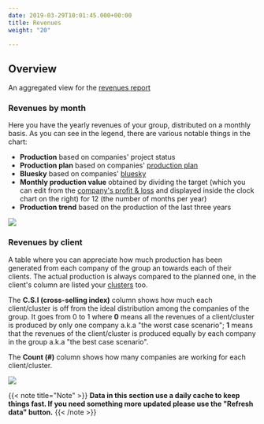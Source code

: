 ```yaml
---
date: 2019-03-29T10:01:45.000+00:00
title: Revenues
weight: "20"

---
```

## Overview

An aggregated view for the [revenues report](/revenues/index/#)

### Revenues by month

Here you have the yearly revenues of your group, distributed on a monthly basis. As you can see in the legend, there are various notable things in the chart:

* **Production** based on companies' project status
* **Production plan** based on companies' [production plan](/planning/index/#production-plan)
* **Bluesky** based on companies' [bluesky](/glossary/index/#bluesky)
* **Monthly production value** obtained by dividing the target (which you can edit from the [company's profit & loss](/profit-loss/index/#overview) and displayed inside the clock chart on the right) for 12 (the number of months per year)
* **Production trend** based on the production of the last three years

![](/uploads/revenues-by-month.png)

### Revenues by client

A table where you can appreciate how much production has been generated from each company of the group an towards each of their clients. The actual production is always compared to the planned one, in the client's column are listed your [clusters](/group-setup/index/#clients-normalizer) too. 

The **C.S.I (cross-selling index)** column shows how much each client/cluster is off from the ideal distribution among the companies of the group. It goes from 0 to 1 where **0** means all the revenues of a client/cluster is produced by only one company a.k.a "the worst case scenario"; **1** means that the revenues of the client/cluster is produced equally by each company in the group a.k.a "the best case scenario".

The **Count (#)** column shows how many companies are working for each client/cluster.

![](/uploads/revenues-by-client.png)

{{< note title="Note" >}}
**Data in this section use a daily cache to keep things fast. If you need something more updated please use the "Refresh data" button.**
{{< /note >}}